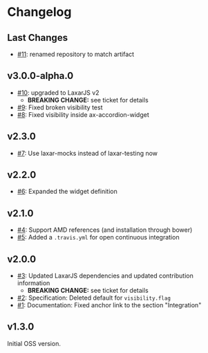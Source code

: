 # Changelog

## Last Changes

- [#11](https://github.com/LaxarJS/laxar-show-hide-widget/issues/11): renamed repository to match artifact


## v3.0.0-alpha.0

- [#10](https://github.com/LaxarJS/laxar-show-hide-widget/issues/10): upgraded to LaxarJS v2
    + **BREAKING CHANGE:** see ticket for details
- [#9](https://github.com/LaxarJS/laxar-show-hide-widget/issues/9): Fixed broken visibility test
- [#8](https://github.com/LaxarJS/laxar-show-hide-widget/issues/8): Fixed visibility inside ax-accordion-widget


## v2.3.0

- [#7](https://github.com/LaxarJS/laxar-show-hide-widget/issues/7): Use laxar-mocks instead of laxar-testing now


## v2.2.0

- [#6](https://github.com/LaxarJS/laxar-show-hide-widget/issues/6): Expanded the widget definition


## v2.1.0

- [#4](https://github.com/LaxarJS/laxar-show-hide-widget/issues/4): Support AMD references (and installation through bower)
- [#5](https://github.com/LaxarJS/laxar-show-hide-widget/issues/5): Added a `.travis.yml` for open continuous integration


## v2.0.0

- [#3](https://github.com/LaxarJS/laxar-show-hide-widget/issues/3): Updated LaxarJS dependencies and updated contribution information
  + **BREAKING CHANGE:** see ticket for details
- [#2](https://github.com/LaxarJS/laxar-show-hide-widget/issues/2): Specification: Deleted default for `visibility.flag`
- [#1](https://github.com/LaxarJS/laxar-show-hide-widget/issues/1): Documentation: Fixed anchor link to the section "Integration"


## v1.3.0

Initial OSS version.

